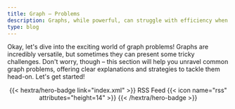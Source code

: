 ```yaml
---
title: Graph – Problems
description: Graphs, while powerful, can struggle with efficiency when dealing with massive datasets or complex relationships, leading to slow processing times and high memory usage.
type: blog
---
```


Okay, let's dive into the exciting world of graph problems!  Graphs are incredibly versatile, but sometimes they can present some tricky challenges.  Don't worry, though – this section will help you unravel common graph problems, offering clear explanations and strategies to tackle them head-on.  Let's get started!

<div style="text-align: center; margin-top: 1em;">
{{< hextra/hero-badge link="index.xml" >}}
  <span>RSS Feed</span>
  {{< icon name="rss" attributes="height=14" >}}
{{< /hextra/hero-badge >}}
</div>

